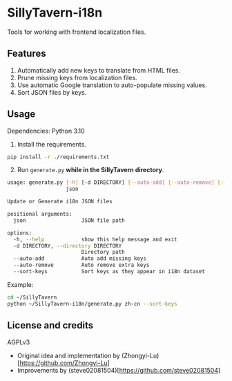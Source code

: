 # SillyTavern-i18n

Tools for working with frontend localization files.

## Features

1. Automatically add new keys to translate from HTML files.
2. Prune missing keys from localization files.
3. Use automatic Google translation to auto-populate missing values.
4. Sort JSON files by keys.

## Usage

Dependencies: Python 3.10

1) Install the requirements.

```bash
pip install -r ./requirements.txt
```

2) Run `generate.py` **while in the SillyTavern directory**.

```bash
usage: generate.py [-h] [-d DIRECTORY] [--auto-add] [--auto-remove] [--sort-keys]
                   json

Update or Generate i18n JSON files

positional arguments:
  json                  JSON file path

options:
  -h, --help            show this help message and exit
  -d DIRECTORY, --directory DIRECTORY
                        Directory path
  --auto-add            Auto add missing keys
  --auto-remove         Auto remove extra keys
  --sort-keys           Sort keys as they appear in i18n dataset
```

Example:

```bash
cd ~/SillyTavern
python ~/SillyTavern-i18n/generate.py zh-cn --sort-keys
```

## License and credits

AGPLv3

* Original idea and implementation by (Zhongyi-Lu)[https://github.com/Zhongyi-Lu]
* Improvements by (steve02081504)[https://github.com/steve02081504]
